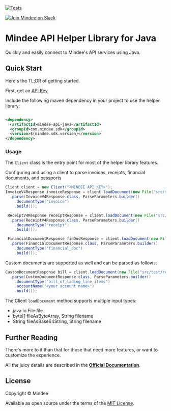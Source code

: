 [![Tests](https://github.com/mindee/mindee-api-java/actions/workflows/build.yml/badge.svg)](https://github.com/mindee/mindee-api-java/actions/workflows/build.yml)

[![Join Mindee on Slack](https://img.shields.io/badge/Slack-4A154B?style=for-the-badge&logo=slack&logoColor=white)](https://mindee-community.slack.com/join/shared_invite/zt-1jv6nawjq-FDgFcF2T5CmMmRpl9LLptw#/shared-invite/email)

# Mindee API Helper Library for Java
Quickly and easily connect to Mindee's API services using Java.

## Quick Start
Here's the TL;DR of getting started.

First, get an [API Key](https://developers.mindee.com/docs/create-api-key)

Include the following maven dependency in your project to use the helper library:

```xml

<dependency>
  <artifactId>mindee-api-java</artifactId>
  <groupId>com.mindee.sdk</groupId>
  <version>${mindee.sdk.version}</version>
</dependency>
```

### Usage
The `Client` class is the entry point for most of the helper library features.

Configuring and using a client to parse invoices, receipts, financial documents, and passports

```java
Client client = new Client("<MINDEE API KEY>");
InvoiceV4Response invoiceResponse = client.loadDocument(new File("src/main/resources/invoices/invoice1.pdf"))
  .parse(InvoiceV4Response.class, ParseParameters.builder()
    .documentType("invoice")
    .build());

 ReceiptV4Response receiptResponse = client.loadDocument(new File("src/main/resources/receipts/receipt1.pdf"))
  .parse(ReceiptV4Response.class, ParseParameters.builder()
    .documentType("receipt")
    .build());

 FinancialDocumentResponse finDocResponse = client.loadDocument(new File("src/main/resources/findocs/findoc1.pdf"))
  .parse(FinancialDocumentResponse.class, ParseParameters.builder()
    .documentType("financial_doc")
    .build());
```

Custom documents are supported as well and can be parsed as follows:

```java
CustomDocumentResponse bill = client.loadDocument(new File("src/test/resources/custom/custom1.pdf"))
  .parse(CustomDocumentResponse.class, ParseParameters.builder()
    .documentType("bill_of_lading_line_items")
    .accountName("<your account name>")
    .build());
```

The Client `loadDocument` method supports multiple input types:

* java.io.File file
* byte[] fileAsByteArray, String filename
* String fileAsBase64String, String filename

## Further Reading
There's more to it than that for those that need more features, or want to
customize the experience.

All the juicy details are described in the
**[Official Documentation](https://developers.mindee.com/docs/java-ocr-sdk)**.

## License
Copyright © Mindee

Available as open source under the terms of the [MIT License](https://opensource.org/licenses/MIT).
